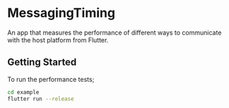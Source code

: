 # MessagingTiming

An app that measures the performance of different ways to communicate with the
host platform from Flutter.

## Getting Started

To run the performance tests;

```sh
cd example
flutter run --release
```
